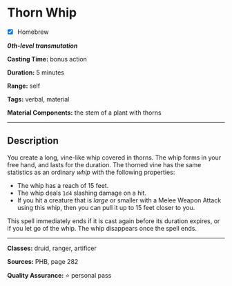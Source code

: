 # Thorn Whip

- [x] Homebrew

***0th-level transmutation***

**Casting Time:** bonus action

**Duration:** 5 minutes

**Range:** self

**Tags:** verbal, material

**Material Components:** the stem of a plant with thorns

---

## Description
You create a long, vine-like whip covered in thorns.
The whip forms in your free hand, and lasts for the duration.
The thorned vine has the same statistics as an ordinary *whip* with the following properties:
- The whip has a reach of 15 feet.
- The whip deals `1d4` slashing damage on a hit.
- If you hit a creature that is *large* or smaller with a Melee Weapon Attack using this whip, then you can pull it up to 15 feet closer to you.

This spell immediately ends if it is cast again before its duration expires, or if you let go of the whip.
The whip disappears once the spell ends.

---

**Classes:** druid, ranger, artificer

**Sources:** PHB, page 282

**Quality Assurance:** :star: personal pass

